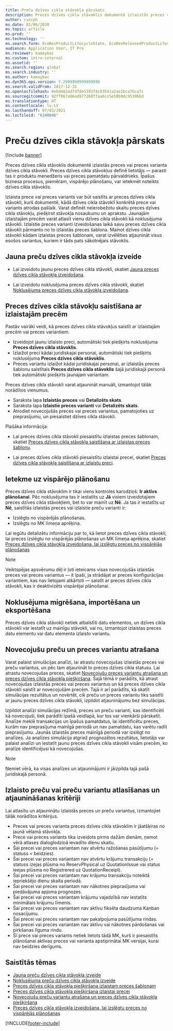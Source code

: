 ```yaml
---
title: Preču dzīves cikla stāvokļa pārskats
description: Preces dzīves cikla stāvoklis dokumentē izlaistās preces vai preces varianta dzīves cikla stāvokli.
author: cvocph
ms.date: 01/06/2020
ms.topic: article
ms.prod: ''
ms.technology: ''
ms.search.form: EcoResProductLifecycleState, EcoResReleasedProductLifecycleStateChanges
audience: Application User, IT Pro
ms.reviewer: kamaybac
ms.custom: intro-internal
ms.assetid: ''
ms.search.region: global
ms.search.industry: ''
ms.author: kamaybac
ms.dyn365.ops.version: 7.2999999999999998
ms.search.validFrom: 2017-12-31
ms.openlocfilehash: 0ebd482ad7dfde5393f4c03541a2ae1bca76ca7c
ms.sourcegitcommit: 92ff867a06ed977268ffaa6cc5e58b9dc95306bd
ms.translationtype: HT
ms.contentlocale: lv-LV
ms.lasthandoff: 07/03/2021
ms.locfileid: "6340046"
---
```

# <a name="product-lifecycle-state-overview"></a>Preču dzīves cikla stāvokļa pārskats

[!include [banner](../includes/banner.md)]

Preces dzīves cikla stāvoklis dokumentē izlaistās preces vai preces varianta dzīves cikla stāvokli. Preces dzīves cikla stāvokļus definē lietotājs — parasti tas ir produktu menedžeris vai preces pamatdatu pārvaldnieks. Īpašus biznesa procesus, piemēram, vispārējo plānošanu, var ietekmēt noteikts dzīves cikla stāvoklis.

Izlaista prece vai preces variants var būt saistīts ar preces dzīves cikla stāvokli, kurš dokumentē, kādā dzīves cikla stāvoklī konkrētā prece vai variants atrodas pašlaik. Varat definēt neierobežotu skaitu preces dzīves cikla stāvokļu, piešķirot stāvokļa nosaukumu un aprakstu. Jaunajām izlaistajām precēm varat atlasīt vienu dzīves cikla stāvokli kā noklusējuma stāvokli. Izlaistie preces varianti izveidošanas laikā savu preces dzīves cikla stāvokli pārmanto no to izlaistās preces šablona. Mainot dzīves cikla stāvokli kādam izlaistas preces šablonam, varat izvēlēties atjaunināt visus esošos variantus, kuriem ir tāds pats sākotnējais stāvoklis.  

## <a name="create-a-new-product-lifecycle-state"></a>Jauna preču dzīves cikla stāvokļa izveide

- Lai izveidotu jaunu preces dzīves cikla stāvokli, skatiet [Jauna preces dzīves cikla stāvokļa izveidošana](tasks/new-product-lifecycle-state.md).

- Lai izveidotu noklusējuma preces dzīves cikla stāvokli, skatiet [Noklusējuma preces dzīves cikla stāvokļa izveidošana](tasks/default-product-lifecycle-state.md).

## <a name="associate-product-lifecycle-states-to-released-products"></a>Preces dzīves cikla stāvokļu saistīšana ar izlaistajām precēm  

Pastāv vairāki veidi, kā preces dzīves cikla stāvokļus saistīt ar izlaistajām precēm vai preces variantiem.

- Izveidojot jaunu izlaisto preci, automātiski tiek piešķirts noklusējuma **Preces dzīves cikla stāvoklis**.
- Izlaižot preci kādai juridiskajai personai, automātiski tiek piešķirts noklusējuma **Preces dzīves cikla stāvoklis**.
- Preces variantu izlaižot kādai juridiskajai personai, ar izlaistās preces šablonu saistītais **Preces dzīves cikla stāvoklis** šajā juridiskajā personā tiek automātiski piešķirts jaunajam variantam.

Preces dzīves cikla stāvokli varat atjaunināt manuāli, izmantojot tālāk norādītos vienumus.

- Saraksta lapa **Izlaistās preces** vai **Detalizēts skats**.
- Saraksta lapa **Izlaistie preces varianti** vai **Detalizēts skats**.
- Atrodiet novecojušās preces vai preces variantus, pamatojoties uz pieprasījumu, un piesaistiet dzīves cikla stāvokli.  

Plašāka informācija:

- Lai preces dzīves cikla stāvokli piesaistītu izlaistas preces šablonam, skatiet [Preces dzīves cikla stāvokļa saistīšana ar izlaistas preces šablonu](tasks/product-lifecycle-state-released-product-master.md).

- Lai preces dzīves cikla stāvokli piesaistītu izlaistai precei, skatiet [Preces dzīves cikla stāvokļa saistīšana ar izlaistu preci](tasks/product-lifecycle-state-released-product.md).

## <a name="impact-on-master-planning"></a>Ietekme uz vispārējo plānošanu

Preces dzīves cikla stāvoklim ir tikai viens kontroles karodziņš: **Ir aktīvs plānošanai**. Pēc noklusējuma tas ir iestatīts uz **Jā** visiem izveidotajiem preces dzīves cikla stāvokļiem, bet to var mainīt uz **Nē**. Ja tas ir iestatīts uz **Nē**, saistītās izlaistās preces vai izlaistie preču varianti ir:

- Izslēgts no vispārējās plānošanas.
- Izslēgts no MK līmeņa aprēķina.

Lai iegūtu detalizētu informāciju par to, kā lietot preces dzīves cikla stāvokli, lai preces izslēgtu no vispārējās plānošanas un MK līmeņa aprēķina, skatiet [Preces dzīves cikla stāvokļa izveidošana, lai izslēgtu preces no vispārējās plānošanas](tasks/exclude-products-master-planning.md)

> [!NOTE]
> Veiktspējas apsvērumu dēļ ir ļoti ieteicams visas novecojušās izlaistās preces vai preces variantus — it īpaši, ja strādājat ar preces konfigurācijas variantiem, kas nav lietojami atkārtoti — saistīt ar preces dzīves cikla stāvokli, kas ir deaktivizēts vispārējai plānošanai.  

## <a name="default-migration-import-and-export"></a>Noklusējuma migrēšana, importēšana un eksportēšana

Preces dzīves cikla stāvokļi netiek atbalstīti datu elementos, un dzīves cikla stāvokli var iestatīt uz mainīgu stāvokli, vai nu, izmantojot izlaistas preces datu elementu vai datu elementa izlaisto variantu.

## <a name="find-obsolete-products-and-products-variants"></a>Novecojušu preču un preces variantu atrašana

Varat palaist simulācijas analīzi, lai atrastu novecojušas izlaistās preces vai preču variantus, un pēc tam atjaunināt to preces dzīves cikla statusu. Lai atrastu novecojušas preces, skatiet [Novecojušu preces variantu atrašana un preces dzīves cikla stāvokļa piešķiršana](tasks/obsolete-product-variants.md). Šajā tēmā ir parādīts, kā atrast novecojušas izlaistās preces vai preces variantus un kā preces dzīves cikla stāvokli saistīt ar novecojušām precēm. Tajā ir arī parādīts, kā skatīt simulācijas rezultātus un novērtēt, cik preču un preces variantu tiks saistīti ar jaunu preces dzīves cikla stāvokli, izpildot atjauninājumu bez simulācijas.  

Izpildot analīzi simulācijas režīmā, preces un preču varianti, kas identificēti kā novecojuši, tiek parādīti īpašā veidlapā, kur tos var vienkārši pārskatīt. Analīze meklē transakcijas un īpašus pamatdatus, lai identificētu preces, kurām nav pieprasījuma mainīgā periodā un nav pamatdatu, kas varētu radīt pieprasījumu. Jaunās izlaistās preces mainīgā periodā var izslēgt no analīzes. Ja analīzes simulācija atgriež prognozētos rezultātus, lietotājs var palaist analīzi un iestatīt jaunu preces dzīves cikla stāvokli visām precēm, ko analīze identificējusi kā novecojušas.  

> [!NOTE]
> Ņemiet vērā, ka visas analīzes un atjauninājumi ir jāizpilda tajā pašā juridiskajā personā.  

## <a name="criteria-to-select-and-update-released-products-or-product-variants"></a>Izlaisto preču vai preču variantu atlasīšanas un atjaunināšanas kritēriji

Lai atlasītu un atjauninātu izlaistās preces un preču variantus, izmantojiet tālāk norādītos kritērijus.

- Preces vai preces varianta preces dzīves cikla stāvoklim ir jāatšķiras no jaunā vēlamā stāvokļa.
- Prece vai preces variants tika izveidots pirms dažām dienām, ņemot vērā atlases dialoglodziņā ievadīto dienu skaitu.
- Šai precei vai preces variantam nav atvērtu ražošanas pasūtījumu (= statuss < beidzies).
- Šai precei vai preces variantam nav atvērtu krājumu transakciju (= statuss izejas plūsma no ReservPhysical uz QuotationIssue vai status ieejas plūsma no Registrered uz QuotationReceipt).
- Šai precei vai preces variantam nav krājumu transakciju noteiktā iepriekšējo dienu skaita periodā.
- Šai precei vai preces variantam nav nākotnes pieprasījuma vai piedāvājuma apjoma prognozes.  
- Šai precei vai preces variantam krājumu vajadzībā nav iestatīts minimālais krājumu līmenis.
- Šai precei vai preces variantam nav aktīvu fiksēta daudzuma Kanban nosacījumu.  
- Šai precei vai preces variantam nav pakalpojuma pasūtījuma rindas.
- Šai precei vai preces variantam nav aktīvu vai nākotnes pārdošanas vai pirkšanas līguma rindu.
- Šī prece vai preces variants netiek lietots tādā MK, kurš ir piesaistīts plānošanai aktīvas preces vai varianta apstiprinātai MK versijai, kurai nav beidzies derīgums.

## <a name="related-topics"></a>Saistītās tēmas

- [Jauna preču dzīves cikla stāvokļa izveide](tasks/new-product-lifecycle-state.md)
- [Noklusējuma preču dzīves cikla stāvokļa izveide](tasks/default-product-lifecycle-state.md)
- [Preces dzīves cikla stāvokļa piešķiršana izlaistam preces šablonam](tasks/product-lifecycle-state-released-product-master.md)
- [Preces dzīves cikla stāvokļa piešķiršana izlaistai precei](tasks/product-lifecycle-state-released-product.md)
- [Novecojušu preču variantu atrašana un preces dzīves cikla stāvokļa piešķiršana](tasks/obsolete-product-variants.md)
- [Preces dzīves cikla stāvokļa izveidošana, lai izslēgtu preces no vispārējās plānošanas](tasks/exclude-products-master-planning.md)


[!INCLUDE[footer-include](../../includes/footer-banner.md)]